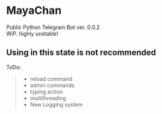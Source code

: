 # MayaChan
Public Python Telegram Bot
ver. 0.0.2 </br>
WiP. highly unstable! </br>
## Using in this state is not recommended

ToDo: 
> - reload command <br>
> - admin commands <br>
> - typing action <br>
> - multithreading <br>
> - New Logging system
